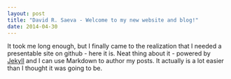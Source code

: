```yaml
---
layout: post
title: "David R. Saeva - Welcome to my new website and blog!"
date: 2014-04-30
---
```


It took me long enough, but I finally came to the realization that I needed a presentable site on github - here it is.
Neat thing about it - powered by [Jekyll](http://jekyllrb.com) and I can use Markdown to author my posts. 
It actually is a lot easier than I thought it was going to be.
